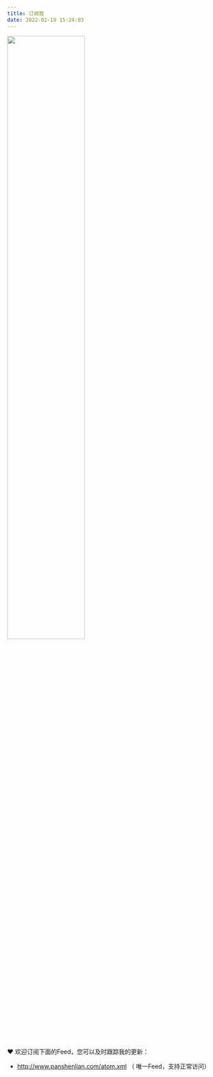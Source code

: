 ```yaml
---
title: 订阅我
date: 2022-02-19 15:24:03
---
```


<img src="http://www.panshenlian.com/images/post/feed/v1.jpg" width="60%" >


❤️  欢迎订阅下面的Feed，您可以及时跟踪我的更新：

- http://www.panshenlian.com/atom.xml （ 唯一Feed，支持正常访问）

